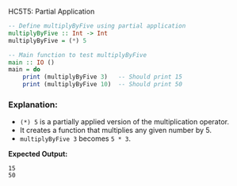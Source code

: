 HC5T5: Partial Application


```haskell
-- Define multiplyByFive using partial application
multiplyByFive :: Int -> Int
multiplyByFive = (*) 5

-- Main function to test multiplyByFive
main :: IO ()
main = do
    print (multiplyByFive 3)   -- Should print 15
    print (multiplyByFive 10)  -- Should print 50
```

### Explanation:

* `(*) 5` is a partially applied version of the multiplication operator.
* It creates a function that multiplies any given number by 5.
* `multiplyByFive 3` becomes `5 * 3`.

**Expected Output:**

```
15
50
```
